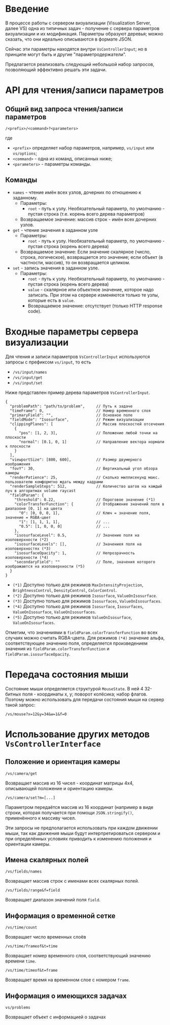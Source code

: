 Введение
========

В процессе работы с сервером визуализации (Visualization Server, далее VS)
одна из типичных задач - получение с сервера параметров визуализации и их модификация.
Параметры образуют деревья; можно сказать, что они идеально описываются в формате JSON.

Сейчас эти параметры находятся внутри `VsControllerInput`; но в принципе могут быть и другие
"параметродержатели".

Предлагается реализовать следующий небольшой набор запросов,
позволяющий эффективно решать эти задачи.

API для чтения/записи параметров
================================

Общий вид запроса чтения/записи параметров
------------------------------------------

```
/<prefix>/<command>?<parameters>
```

где

- `<prefix>` определяет набор параметров, например, `vs/input` или `vs/options`;
- `<command>` - одна из команд, описанных ниже;
- `<parameters>` - параметры команды.

Команды
-------

- `names` - чтение имён всех узлов, дочерних по отношению к заданному.
    - Параметры:
        - `root` - путь к узлу. Необязательный параметр, по умолчанию - пустая строка (т.е. корень всего дерева параметров)
    - Возвращаемое значение: массив строк - имён всех дочерних узлов.
- `get` - чтение значения в заданном узле
    - Параметры:
        - `root` - путь к узлу. Необязательный параметр, по умолчанию - пустая строка (корень всего дерева)
    - Возвращаемое значение: Если значение скалярное (число, строка, логическое), возвращается это значение; если объект (в частности, массив), то он возвращается целиком.
- `set` - запись значения в заданном узле.
    - Параметры:
        - `root` - путь к узлу. Необязательный параметр, по умолчанию - пустая строка (корень всего    дерева)
        - `value` - скалярное или объектное значение, которое надо записать. При этом на сервере изменяются только те узлы, которые есть в `value`.
        - Возвращаемое значение: отсутствует (только HTTP response code).

Входные параметры сервера визуализации
======================================

Для чтения и записи параметров `VsControllerInput` используются запросы с префиксом `vs/input`, то есть

- `/vs/input/names`
- `/vs/input/get`
- `/vs/input/set`

Ниже представлен пример дерева параметров `VsControllerInput`.

```
{
  "problemPath": "path/to/problem",     // Путь к задаче
  "timeFrame": 0,                       // Номер временного слоя
  "primaryField": "",                   // Основное поле
  "fieldMode": "Isosurface",            // Режим визуализации
  "clippingPlanes": [                   // Массив плоскостей отсечения
    {
      "pos": [1, 2, 3],                 // Положение любой точки на плоскости
      "normal": [0.1, 0, 1]             // Направление вектора нормали к плоскости
    }
  ],
  "viewportSize": [800, 600],           // Размер двумерного изображения
  "fovY": 30,                           // Вертикальный угол обзора камеры
  "renderPatience": 25,                 // Сколько миллисекунд макс. пользователю комформтно ждать между кадрами
  "renderSampleSteps": 512,             // Количество шагов на каждый луч в алгоритмах volume raycast
  "fieldParam": {
    "threshold": 0.22,                  // Пороговое значение (*1)
    "colorTransferFunction": {          // Отображение значений поля в диапазоне [0, 1] на цвета
      "0": [0, 0, 0, 1],                // Ключ = значение поля, значение = RGBA-цвет
      "1": [1, 1, 1, 1],                // ...
      "0.5": [1, 0, 0, 0]               // ...
    },
    "isosurfaceLevel": 0.5,             // Значение поля на изоповерхности (*2)
    "isosurfaceLevels": [],             // Значениея поля на изоповерхностях (*3)
    "isosurfaceOpacity": 1,             // Непрозрачность изоповерхности (*4)
    "secondaryField": ""                // Поле, значения которого изображаются на изоповерхности (*5)
  }
}
```
- `(*1)` Доступно только для режимов `MaxIntensityProjection`, `BrightnessControl`, `DensityControl`, `ColorControl`.
- `(*2)` Доступно только для режимов `Isosurface`, `ValueOnIsosurface`.
- `(*3)` Доступно только для режимов `Isosurfaces`, `ValueOnIsosurfaces`.
- `(*4)` Доступно только для режимов `Isosurface`, `Isosurfaces`, `ValueOnIsosurface`, `ValueOnIsosurfaces`.
- `(*5)` Доступно только для режимов `ValueOnIsosurface`, `ValueOnIsosurfaces`.

Отметим, что значениями в `fieldParam.colorTransferFunction` во всех случаях можно считать RGBA-цвета. Для режимов `(*4)` значение альфа, соответствующее значению поля, определяется произведением значения из `fieldParam.colorTransferFunction` и `fieldParam.isosurfaceOpacity`.

Передача состояния мыши
=======================

Состояние мыши определяется структурой `MouseState`. В ней 4 32-битных поля - координаты x, y; поворот колёсика; набор флагов. Поэтому можно использовать для передачи состояния мыши на сервер такой запрос:

```
/vs/mouse?x=12&y=34&w=1&f=0
```

Использование других методов `VsControllerInterface`
====================================================

Положение и ориентация камеры
-----------------------------

```
/vs/camera/get
```
Возвращает массив из 16 чисел - координат матрицы 4x4, описывающей положение и ориентацию камеры.
```
/vs/camera/set?m=[...]
```
Параметром передаётся массив из 16 координат (например в виде строки, которая получается
при помощи `JSON.stringify()`, применённого к массиву чисел.

Эти запросы не предполагается использовать при каждом движении мыши, так как движения мыши будут интерпретироваться сервером и при определённых условиях приводить к изменению положения и ориентации камеры.

Имена скалярных полей
---------------------
```
/vs/fields/names
```
Возвращает массив строк с именами всех скалярных полей.

```
/vs/fields/range&f=field
```
Возвращает диапазон значений поля `field`.

Информация о временной сетке
----------------------------
```
/vs/time/count
```
Возвращает число временных слоёв

```
/vs/time/frameof&t=time
```
Возвращает номер временного слоя, соответствующий значению времени `time`.
```
/vs/time/timeof&t=frame
```
Возвращает время на временном слое с номером `frame`.

Информация о имеющихся задачах
------------------------------
```
vs/problems
```
Возвращает объект с информацией о задачах

